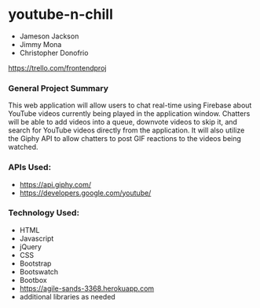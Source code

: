 # youtube-n-chill

* Jameson Jackson
* Jimmy Mona
* Christopher Donofrio

https://trello.com/frontendproj

### General Project Summary

This web application will allow users to chat real-time using Firebase about YouTube videos currently being played in the application window. Chatters will be able to add videos into a queue, downvote videos to skip it, and search for YouTube videos directly from the application. It will also utilize the Giphy API to allow chatters to post GIF reactions to the videos being watched.

### APIs Used:
* https://api.giphy.com/
* https://developers.google.com/youtube/


### Technology Used:

* HTML
* Javascript
* jQuery
* CSS
* Bootstrap
* Bootswatch
* Bootbox
* https://agile-sands-3368.herokuapp.com
* additional libraries as needed

